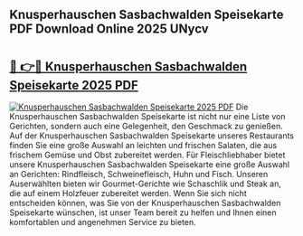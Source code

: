 ## Knusperhauschen Sasbachwalden Speisekarte PDF Download Online 2025 UNycv

# <h2><a href="http://gcb99r.nevu.top/?p=Knusperhauschen+Sasbachwalden+Speisekarte">🔗 👉🔴 Knusperhauschen Sasbachwalden Speisekarte 2025 PDF</a></h2>

[![Knusperhauschen Sasbachwalden Speisekarte 2025 PDF](https://i.imgur.com/dBaPXMq.png)](http://gcb99r.nevu.top/?p=Knusperhauschen+Sasbachwalden+Speisekarte)
Die Knusperhauschen Sasbachwalden Speisekarte ist nicht nur eine Liste von Gerichten, sondern auch eine Gelegenheit, den Geschmack zu genießen. Auf der Knusperhauschen Sasbachwalden Speisekarte unseres Restaurants finden Sie eine große Auswahl an leichten und frischen Salaten, die aus frischem Gemüse und Obst zubereitet werden. Für Fleischliebhaber bietet unsere Knusperhauschen Sasbachwalden Speisekarte eine große Auswahl an Gerichten: Rindfleisch, Schweinefleisch, Huhn und Fisch. Unseren Auserwählten bieten wir Gourmet-Gerichte wie Schaschlik und Steak an, die auf einem Holzfeuer zubereitet werden. Wenn Sie sich nicht entscheiden können, was Sie von der Knusperhauschen Sasbachwalden Speisekarte wünschen, ist unser Team bereit zu helfen und Ihnen einen komfortablen und angenehmen Service zu bieten.
